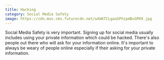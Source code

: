 ```yaml
---
title: Hacking
category: Social Media Safety
image: https://cdn.mos.cms.futurecdn.net/wXmKTCLgaaSPhzpmBvGPK9.jpg
---
```


Social Media Safety is very important. Signing up for social media usually includes using your private information which could be hacked. There's also people out there who will ask for your information online. It's important to always be weary of people online especially if their asking for your private information.